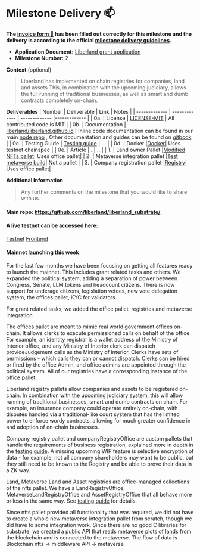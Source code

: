 # Milestone Delivery :mailbox:

**The [invoice form :pencil:](https://docs.google.com/forms/d/e/1FAIpQLSfmNYaoCgrxyhzgoKQ0ynQvnNRoTmgApz9NrMp-hd8mhIiO0A/viewform) has been filled out correctly for this milestone and the delivery is according to the official [milestone delivery guidelines](https://github.com/w3f/Grants-Program/blob/master/docs/Support%20Docs/milestone-deliverables-guidelines.md).**  

* **Application Document:** [Liberland grant application](https://github.com/w3f/Grants-Program/blob/master/applications/liberland.md)  
* **Milestone Number:** 2

**Context** (optional)
> Liberland has implemented on chain registries for companies, land and assets This, in combination with the upcoming judiciary, allows the full running of traditional businesses, as well as smart and dumb contracts completely on-chain.

**Deliverables**
| Number | Deliverable | Link | Notes |
| ------------- | ------------- | ------------- |------------- |
| 0a. | License | [LICENSE-MIT](https://github.com/liberland/liberland_substrate/blob/main/LICENSE-MIT) | All contributed code is MIT |
| 0b.  | Documentation | [liberland/liberland.github.io](https://liberland-1.gitbook.io/wiki/v/public-documents/blockchain/for-developers-and-testers) | Inline code documentation can be found in our main [node repo](https://github.com/liberland/liberland_substrate) , Other documentation and guides can be found on [gitbook](https://liberland-1.gitbook.io/wiki/v/public-documents/blockchain/for-developers-and-testers) | 
| 0c.  | Testing Guide | [Testing guide](https://docs.google.com/document/d/1ntrT6bafTD2LfXUG9QLxOieogXELn9icN1y__EGfZ98/edit#) | ... | 
| 0d.  | Docker |[Docker](https://hub.docker.com/r/liberland/blockchain-node)| Uses testnet chainspec | 
| 0e.  | Article |...| ...| 
| 1.  | Land owner Pallet |[Modified NFTs pallet](https://github.com/liberland/liberland_substrate/tree/main/frame/nfts)| Uses office pallet| 
| 2.  | Metaverse integration pallet |[Test metaverse build](https://liberverse.net/win64-staging)| Not a pallet | 
| 3.  | Company registration pallet |[Registry](https://github.com/liberland/liberland_substrate/tree/main/frame/registry)| Uses office pallet| 

**Additional Information**
> Any further comments on the milestone that you would like to share with us.
#### Main repo: https://github.com/liberland/liberland_substrate/
#### A live testnet can be accessed here:
[Testnet](https://polkadot.js.org/apps/?rpc=wss%253A%252F%252Ftestchain.liberland.org%252F#)
[Frontend](https://testnet.liberland.org/signin)
#### Mainnet launching this week

For the last few months we have been focusing on getting all features ready to launch the mainnet.
This includes grant related tasks and others. We expanded the political system, adding a separation of power between
Congress, Senate, LLM tokens and headcount citizens. There is now support for underage citizens, legislation vetoes, new vote delegation system,
the offices pallet, KYC for validators.

For grant related tasks, we added the office pallet, registries and metaverse integration.

The offices pallet are meant to mimic real world government offices on-chain. It allows clerks to execute permissioned calls on behalf of the office.
For example, an identity registrar is a wallet address of the Ministry of Interior office, and any Ministry of Interior clerk can
dispatch provideJudgement calls as the Ministry of Interior. Clerks have sets of permissions - which calls they can or cannot dispatch.
Clerks can be hired or fired by the office Admin, and office admins are appointed through the political system.
All of our registries have a corresponding instance of the office pallet.

Liberland registry pallets allow companies and assets to be registered on-chain. In combination with the upcoming judiciary system, this
will allow running of traditional businesses, smart and dumb contracts on chain. For example, an insurance company could operate entirely
on-chain, with disputes handled via a traditional-like court system that has the limited power to enforce wordy contracts, allowing for
much greater confidence in and adoption of on-chain businesses.

Company registry pallet and companyRegistryOffice are custom pallets that handle the requirements of business registration, explained
more in depth in the [testing guide](https://docs.google.com/document/d/1ntrT6bafTD2LfXUG9QLxOieogXELn9icN1y__EGfZ98/edit#heading=h.jdlftz66hx0s).
A missing upcoming WIP feature is selective encryption of data - for example, not all company shareholders may want to be public, 
but they still need to be known to the Registry and be able to prove their data in a ZK way.

Land, Metaverse Land and Asset registries are office-managed collections of the nfts pallet. We have a LandRegistryOffice,
MetaverseLandRegistryOffice and AssetRegistryOffice that all behave more or less in the same way.
See [testing guide](https://docs.google.com/document/d/1ntrT6bafTD2LfXUG9QLxOieogXELn9icN1y__EGfZ98/edit#heading=h.jdlftz66hx0s) for details.

Since nfts pallet provided all functionality that was required, we did not have to create a whole new metaverse integration pallet from
scratch, though we did have to some integration work. Since there are no good C libraries for substrate, we created a public API that reads
metaverse plots of lands from the blockchain and is connected to the metaverse. The flow of data is Blockchain nfts -> middleware API -> metaverse

